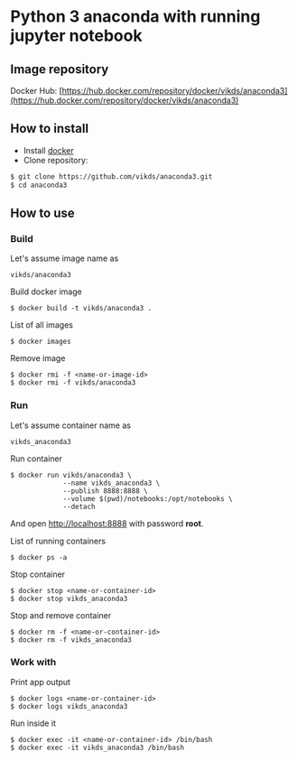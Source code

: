 # Python 3 anaconda with running jupyter notebook

## Image repository

Docker Hub: [https://hub.docker.com/repository/docker/vikds/anaconda3](https://hub.docker.com/repository/docker/vikds/anaconda3) 

## How to install

* Install [docker](https://docs.docker.com/engine/install/)
* Clone repository:

```bash
$ git clone https://github.com/vikds/anaconda3.git
$ cd anaconda3
```

## How to use

### Build

Let's assume image name as

    vikds/anaconda3

Build docker image

    $ docker build -t vikds/anaconda3 .

List of all images

    $ docker images

Remove image

    $ docker rmi -f <name-or-image-id>
    $ docker rmi -f vikds/anaconda3

### Run

Let's assume container name as

    vikds_anaconda3

Run container

    $ docker run vikds/anaconda3 \
                 --name vikds_anaconda3 \
                 --publish 8888:8888 \
                 --volume $(pwd)/notebooks:/opt/notebooks \
                 --detach

And open [http://localhost:8888](http://localhost:8888/) with password **root**.

List of running containers

    $ docker ps -a

Stop container

    $ docker stop <name-or-container-id>
    $ docker stop vikds_anaconda3

Stop and remove container

    $ docker rm -f <name-or-container-id>
    $ docker rm -f vikds_anaconda3

### Work with

Print app output

    $ docker logs <name-or-container-id>
    $ docker logs vikds_anaconda3

Run inside it

    $ docker exec -it <name-or-container-id> /bin/bash
    $ docker exec -it vikds_anaconda3 /bin/bash

